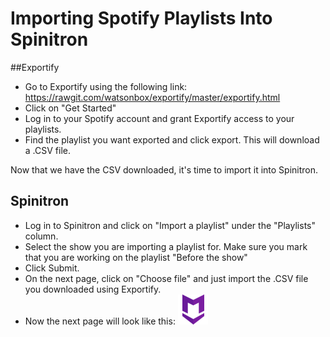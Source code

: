 # Importing Spotify Playlists Into Spinitron

##Exportify
- Go to Exportify using the following link: 
   https://rawgit.com/watsonbox/exportify/master/exportify.html
- Click on "Get Started"
- Log in to your Spotify account and grant Exportify access to your playlists.
- Find the playlist you want exported and click export. This will download a .CSV file.

Now that we have the CSV downloaded, it's time to import it into Spinitron.

## Spinitron
- Log in to Spinitron and click on "Import a playlist" under the "Playlists" column.
- Select the show you are importing a playlist for. Make sure you mark that you are working on the playlist "Before the show"
- Click Submit.
- On the next page, click on "Choose file" and just import the .CSV file you downloaded using Exportify.
- Now the next page will look like this:
![alt text](https://github.com/adam-p/markdown-here/raw/master/src/common/images/icon48.png "Logo Title Text 1")
